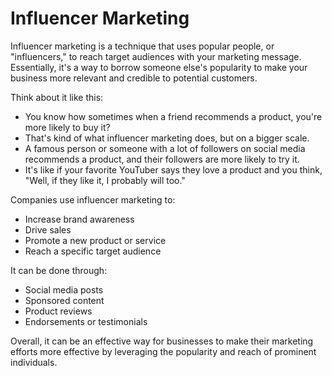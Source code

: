 # Influencer Marketing

Influencer marketing is a technique that uses popular people, or "influencers," to reach target audiences with your marketing message. Essentially, it's a way to borrow someone else's popularity to make your business more relevant and credible to potential customers. 

Think about it like this: 

* You know how sometimes when a friend recommends a product, you're more likely to buy it? 
* That's kind of what influencer marketing does, but on a bigger scale. 
* A famous person or someone with a lot of followers on social media recommends a product, and their followers are more likely to try it. 
* It's like if your favorite YouTuber says they love a product and you think, "Well, if they like it, I probably will too." 

Companies use influencer marketing to: 

* Increase brand awareness 
* Drive sales 
* Promote a new product or service 
* Reach a specific target audience 

It can be done through: 

* Social media posts 
* Sponsored content 
* Product reviews 
* Endorsements or testimonials 

Overall, it can be an effective way for businesses to make their marketing efforts more effective by leveraging the popularity and reach of prominent individuals.
